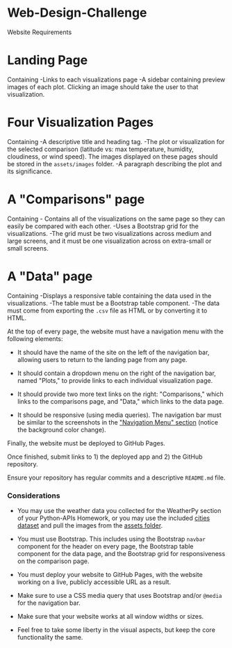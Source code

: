 # Web-Design-Challenge
Website Requirements
# Landing Page
Containing -Links to each visualizations page
           -A sidebar containing preview images of each plot. Clicking an image should take the user to that visualization.
# Four Visualization Pages
Containing -A descriptive title and heading tag.
           -The plot or visualization for the selected comparison (latitude vs: max temperature, humidity, cloudiness, or wind speed). The images displayed on these                  pages should be stored in the `assets/images` folder.
            -A paragraph describing the plot and its significance.

# A "Comparisons" page
Containing - Contains all of the visualizations on the same page so they can easily be compared with each other.
            -Uses a Bootstrap grid for the visualizations.
            -The grid must be two visualizations across medium and large screens, and it must be one visualization across on extra-small or small screens.

# A "Data" page

Containing -Displays a responsive table containing the data used in the visualizations.
           -The table must be a Bootstrap table component.
           -The data must come from exporting the `.csv` file as HTML or by converting it to HTML.
           
At the top of every page, the website must have a navigation menu with the following elements:

* It should have the name of the site on the left of the navigation bar, allowing users to return to the landing page from any page.

* It should contain a dropdown menu on the right of the navigation bar, named "Plots," to provide links to each individual visualization page.

* It should provide two more text links on the right: "Comparisons," which links to the comparisons page, and "Data," which links to the data page.

* It should be responsive (using media queries). The navigation bar must be similar to the screenshots in the ["Navigation Menu" section](#navigation-menu) (notice the background color change).

Finally, the website must be deployed to GitHub Pages.

Once finished, submit links to 1) the deployed app and 2) the GitHub repository.

Ensure your repository has regular commits and a descriptive `README.md` file.

### Considerations

* You may use the weather data you collected for the WeatherPy section of your Python-APIs Homework, or you may use the included [cities dataset](Resources/cities.csv) and pull the images from the [assets folder](Resources/assets).

* You must use Bootstrap. This includes using the Bootstrap `navbar` component for the header on every page, the Bootstrap table component for the data page, and the Bootstrap grid for responsiveness on the comparison page.

* You must deploy your website to GitHub Pages, with the website working on a live, publicly accessible URL as a result.

* Make sure to use a CSS media query that uses Bootstrap and/or `@media` for the navigation bar.

* Make sure that your website works at all window widths or sizes.

* Feel free to take some liberty in the visual aspects, but keep the  core functionality the same.
